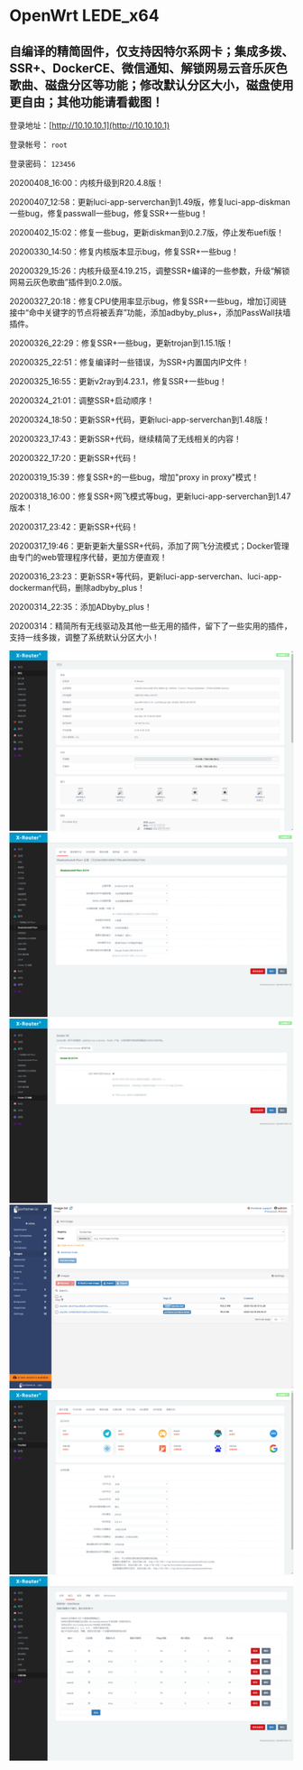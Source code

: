 OpenWrt LEDE_x64
====

自编译的精简固件，仅支持因特尔系网卡；集成多拨、SSR+、DockerCE、微信通知、解锁网易云音乐灰色歌曲、磁盘分区等功能；修改默认分区大小，磁盘使用更自由；其他功能请看截图！
----

登录地址：[http://10.10.10.1](http://10.10.10.1)

登录帐号： `root`

登录密码： `123456`


20200408_16:00：内核升级到R20.4.8版！

20200407_12:58：更新luci-app-serverchan到1.49版，修复luci-app-diskman一些bug，修复passwall一些bug，修复SSR+一些bug！

20200402_15:02：修复一些bug，更新diskman到0.2.7版，停止发布uefi版！

20200330_14:50：修复内核版本显示bug，修复SSR+一些bug！

20200329_15:26：内核升级至4.19.215，调整SSR+编译的一些参数，升级“解锁网易云灰色歌曲”插件到0.2.0版。

20200327_20:18：修复CPU使用率显示bug，修复SSR+一些bug，增加订阅链接中“命中关键字的节点将被丢弃”功能，添加adbyby_plus+，添加PassWall扶墙插件。

20200326_22:29：修复SSR+一些bug，更新trojan到1.15.1版！

20200325_22:51：修复编译时一些错误，为SSR+内置国内IP文件！

20200325_16:55：更新v2ray到4.23.1，修复SSR+一些bug！

20200324_21:01：调整SSR+启动顺序！

20200324_18:50：更新SSR+代码，更新luci-app-serverchan到1.48版！

20200323_17:43：更新SSR+代码，继续精简了无线相关的内容！

20200322_17:20：更新SSR+代码！

20200319_15:39：修复SSR+的一些bug，增加"proxy in proxy"模式！

20200318_16:00：修复SSR+网飞模式等bug，更新luci-app-serverchan到1.47版本！

20200317_23:42：更新SSR+代码！

20200317_19:46：更新更新大量SSR+代码，添加了网飞分流模式；Docker管理由专门的web管理程序代替，更加方便直观！

20200316_23:23：更新SSR+等代码，更新luci-app-serverchan、luci-app-dockerman代码，删除adbyby_plus！

20200314_22:35：添加ADbyby_plus！

20200314：精简所有无线驱动及其他一些无用的插件，留下了一些实用的插件，支持一线多拨，调整了系统默认分区大小！

![](截图/1.png)
![](截图/2.png)
![](截图/3.png)
![](截图/4.png)
![](截图/5.png)
![](截图/6.png)

